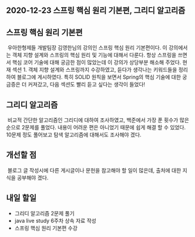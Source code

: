 ## 2020-12-23 스프링 핵심 원리 기본편, 그리디 알고리즘

## 스프링 핵심 원리 기본편
&nbsp;우아한형제들 개발팀장 김영한님의 강의인 스프링 핵심 원리 기본편이다. 이 강의에서는 객체 지향 설계와 스프링의 핵심 원리 및 기능에 대해서 다룬다. 항상 스프링을 쓰면서 핵심 코어 기술에 대해 궁금한 점이 많았는데 이 강의가 상당부분 해소해 주었다. 현재 섹션 1. 객체 지향 설계와 스프링까지 수강하였고, 듣다가 생각나는 키워드들을 정리하여 블로그에 게시하였다. 특히 SOLID 원칙을 보면서 Spring의 핵심 기술에 대한 궁금증은 더 커져갔고, 다음 섹션도 빨리 듣고 싶다는 생각이 들었다!

## 그리디 알고리즘
&nbsp;비교적 간단한 알고리즘인 그리디에 대하여 조사하였고, 백준에서 가장 푼 횟수가 많은 순으로 2문제를 풀었다. 내용이 어려운 편은 아니었기 때문에 쉽게 해결 할 수 있었다. 10문제 정도 풀어보고 탐색 알고리즘에 대해서도 조사해야 겠다.

## 개선할 점
&nbsp;블로그 글 작성시에 다른 게시글이나 문헌을 참고해야 할 일이 많은데, 출처에 대한 지식을 공부해야 겠다.

## 내일 할일
 - 그리디 알고리즘 2문제 풀기
 - java live study 6주차 상속 자료 작성
 - 스프링 핵심 원리 기본편 수강
 